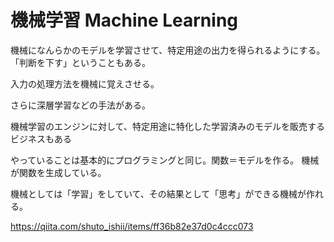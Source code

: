 # 機械学習 Machine Learning

機械になんらかのモデルを学習させて、特定用途の出力を得られるようにする。
「判断を下す」ということもある。

入力の処理方法を機械に覚えさせる。

さらに深層学習などの手法がある。

機械学習のエンジンに対して、特定用途に特化した学習済みのモデルを販売するビジネスもある

やっていることは基本的にプログラミングと同じ。関数＝モデルを作る。
機械が関数を生成している。

機械としては「学習」をしていて、その結果として「思考」ができる機械が作れる。

https://qiita.com/shuto_ishii/items/ff36b82e37d0c4ccc073
